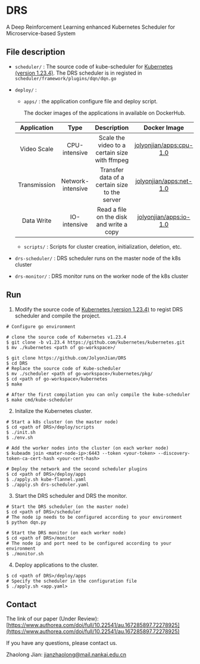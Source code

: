 # DRS
A Deep Reinforcement Learning enhanced Kubernetes Scheduler for Microservice-based System

## File description
- `scheduler/` : The source code of kube-scheduler for [Kubernetes (version 1.23.4)](https://github.com/kubernetes/kubernetes/tree/v1.23.4). The DRS scheduler is in registed in `scheduler/framework/plugins/dqn/dqn.go`
- `deploy/` :
    - `apps/` : the application configure file and deploy script.

        The docker images of the applications in available on DockerHub.

    | Application | Type | Description | Docker Image |
    | :----: | :----: | :----: | :----: |
    | Video Scale | CPU-intensive | Scale the video to a certain size with ffmpeg | [jolyonjian/apps:cpu-1.0](https://hub.docker.com/repository/docker/jolyonjian/apps) |
    | Transmission | Network-intensive | Transfer data of a certain size to the server | [jolyonjian/apps:net-1.0](https://hub.docker.com/repository/docker/jolyonjian/apps) |
    | Data Write | IO-intensive | Read a file on the disk and write a copy | [jolyonjian/apps:io-1.0](https://hub.docker.com/repository/docker/jolyonjian/apps) |

    - `scripts/` : Scripts for cluster creation, initialization, deletion, etc.
- `drs-scheduler/` : DRS scheduler runs on the master node of the k8s cluster
- `drs-monitor/` : DRS monitor runs on the worker node of the k8s cluster

## Run
1. Modify the source code of [Kubernetes (version 1.23.4)](https://github.com/kubernetes/kubernetes/tree/v1.23.4) to regist DRS scheduler and compile the project.
```
# Configure go environment

# clone the source code of Kubernetes v1.23.4
$ git clone -b v1.23.4 https://github.com/kubernetes/kubernetes.git
$ mv ./kubernetes <path of go-workspace>/

$ git clone https://github.com/JolyonJian/DRS
$ cd DRS
# Replace the source code of Kube-scheduler
$ mv ./scheduler <path of go-workspace>/kubernetes/pkg/
$ cd <path of go-workspace>/kubernetes
$ make

# After the first compilation you can only compile the kube-scheduler
$ make cmd/kube-scheduler
```
2. Initalize the Kubernetes cluster.
```
# Start a k8s cluster (on the master node)
$ cd <path of DRS>/deploy/scripts
$ ./init.sh
$ ./env.sh

# Add the worker nodes into the cluster (on each worker node)
$ kubeadm join <mater-node-ip>:6443 --token <your-token> --discovery-token-ca-cert-hash <your-cert-hash>

# Deploy the network and the second scheduler plugins
$ cd <path of DRS>/deploy/apps
$ ./apply.sh kube-flannel.yaml
$ ./apply.sh drs-scheduler.yaml
```
3. Start the DRS scheduler and DRS the monitor.
```
# Start the DRS scheduler (on the master node)
$ cd <path of DRS>/scheduler
# The node ip needs to be configured according to your environment
$ python dqn.py

# Start the DRS monitor (on each worker node)
$ cd <path of DRS>/monitor
# The node ip and port need to be configured according to your environment
$ ./monitor.sh
```

4. Deploy applications to the cluster.
```
$ cd <path of DRS>/deploy/apps
# Specify the scheduler in the configuration file
$ ./apply.sh <app.yaml>
```

## Contact
The link of our paper (Under Review): [https://www.authorea.com/doi/full/10.22541/au.167285897.72278925](https://www.authorea.com/doi/full/10.22541/au.167285897.72278925)

If you have any questions, please contact us.

Zhaolong Jian: jianzhaolong@mail.nankai.edu.cn
